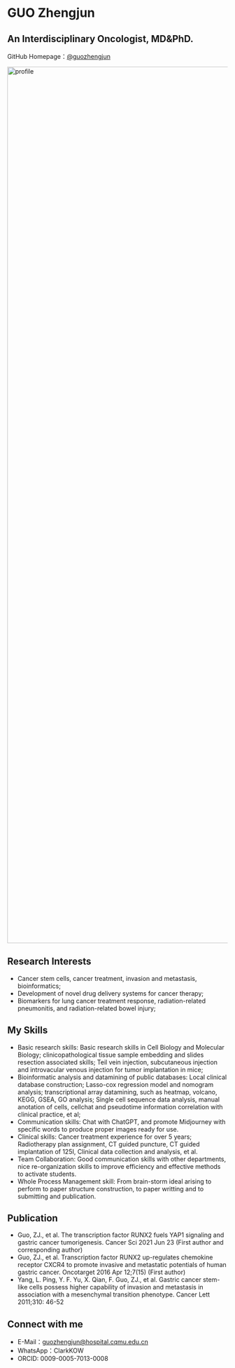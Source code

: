 # GUO Zhengjun

## An Interdisciplinary Oncologist, MD&PhD.

GitHub Homepage：[@guozhengjun](https://github.com/guozhengjun)


<img width="2000" alt="profile" src="[https://guozhengjun.github.io/guo.github.io/pictures/Klarksu_cell_dying_necrosis_apoptosis._white_background._119b1d4f-49f6-44a9-89a8-9ae94be6fd7d.png](https://github.com/GUOZhengjun/pictures.git)">

## Research Interests
- Cancer stem cells, cancer treatment, invasion and metastasis, bioinformatics;
- Development of novel drug delivery systems for cancer therapy;
- Biomarkers for lung cancer treatment response, radiation-related pneumonitis, and radiation-related bowel injury;


## My Skills

- Basic research skills: Basic research skills in Cell Biology and Molecular Biology; clinicopathological tissue sample embedding and slides resection associated skills; Teil vein injection, subcutaneous injection and introvacular venous injection for tumor implantation in mice;
- Bioinformatic analysis and datamining of public databases: Local clinical database construction; Lasso-cox regression model and nomogram analysis; transcriptional array datamining, such as heatmap, volcano, KEGG, GSEA, GO analysis; Single cell sequence data analysis, manual anotation of cells, cellchat and pseudotime information correlation with clinical practice, et al;
- Communication skills: Chat with ChatGPT, and promote Midjourney with specific words to produce proper images ready for use.
- Clinical skills: Cancer treatment experience for over 5 years; Radiotherapy plan assignment, CT guided puncture, CT guided implantation of 125I, Clinical data collection and analysis, et al.
- Team Collaboration: Good communication skills with other departments, nice re-organization skills to improve efficiency and effective methods to activate students.
- Whole Process Management skill: From brain-storm ideal arising to perform to paper structure construction, to paper writting and to submitting and publication.


## Publication

- Guo, ZJ., et al. The transcription factor RUNX2 fuels YAP1 signaling and gastric cancer tumorigenesis. Cancer Sci 2021 Jun 23 (First author and corresponding author)
- Guo, ZJ., et al. Transcription factor RUNX2 up-regulates chemokine receptor CXCR4 to promote invasive and metastatic potentials of human gastric cancer. Oncotarget 2016 Apr 12;7(15) (First author)
- Yang, L. Ping, Y. F. Yu, X. Qian, F. Guo, ZJ., et al. Gastric cancer stem-like cells possess higher capability of invasion and metastasis in association with a mesenchymal transition phenotype. Cancer Lett 2011;310: 46-52

## Connect with me

- E-Mail：guozhengjun@hospital.cqmu.edu.cn
- WhatsApp：ClarkKOW
- ORCID: 0009-0005-7013-0008
